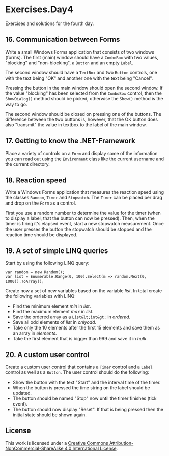 # Exercises.Day4

Exercises and solutions for the fourth day.

## 16. Communication between Forms

Write a small Windows Forms application that consists of two windows (forms). The first (main) window should have a `ComboBox` with two values, "blocking" and "non-blocking", a `Button` and an empty `Label`.

The second window should have a `TextBox` and two `Button` controls, one with the text being "OK" and another one with the text being "Cancel".

Pressing the button in the main window should open the second window. If the value "blocking" has been selected from the `ComboBox` control, then the `ShowDialog()` method should be picked, otherwise the `Show()` method is the way to go.

The second window should be closed on pressing one of the buttons. The difference between the two buttons is, however, that the OK button does also "transmit" the value in textbox to the label of the main window.

## 17. Getting to know the .NET-Framework

Place a variety of controls on a `Form` and display some of the information you can read out using the `Environment` class like the current username and the current directory.

## 18. Reaction speed

Write a Windows Forms application that measures the reaction speed using the classes `Random`, `Timer` and `Stopwatch`. The `Timer` can be placed per drag and drop on the `Form` as a control.

First you use a random number to determine the value for the timer (when to display a label, that the button can now be pressed). Then, when the timer is firing it's elapsed event, start a new stopwatch measurement. Once the user presses the button the stopwatch should be stopped and the reaction time should be displayed.

## 19. A set of simple LINQ queries

Start by using the following LINQ query:

    var random = new Random();
    var list = Enumerable.Range(0, 100).Select(m => random.Next(0, 1000)).ToArray();

Create now a set of new variables based on the variable *list*. In total create the following variables with LINQ:

* Find the minimum element *min* in *list*.
* Find the maximum element *max* in *list*.
* Save the ordered array as a `List&lt;int&gt;` in *ordered*.
* Save all odd elements of *list* in *onlyodd*.
* Take only the 10 elements after the first 15 elements and save them as an array in *elements*.
* Take the first element that is bigger than 999 and save it in *hulk*.

## 20. A custom user control

Create a custom user control that contains a `Timer` control and a `Label` control as well as a `Button`. The user control should do the following:

* Show the button with the text "Start" and the interval time of the timer.
* When the button is pressed the time string on the label should be updated.
* The button should be named "Stop" now until the timer finishes (tick event).
* The button should now display "Reset". If that is being pressed then the initial state should be shown again.

## License
This work is licensed under a [Creative Commons Attribution-NonCommercial-ShareAlike 4.0 International License](http://creativecommons.org/licenses/by-nc-sa/4.0/).